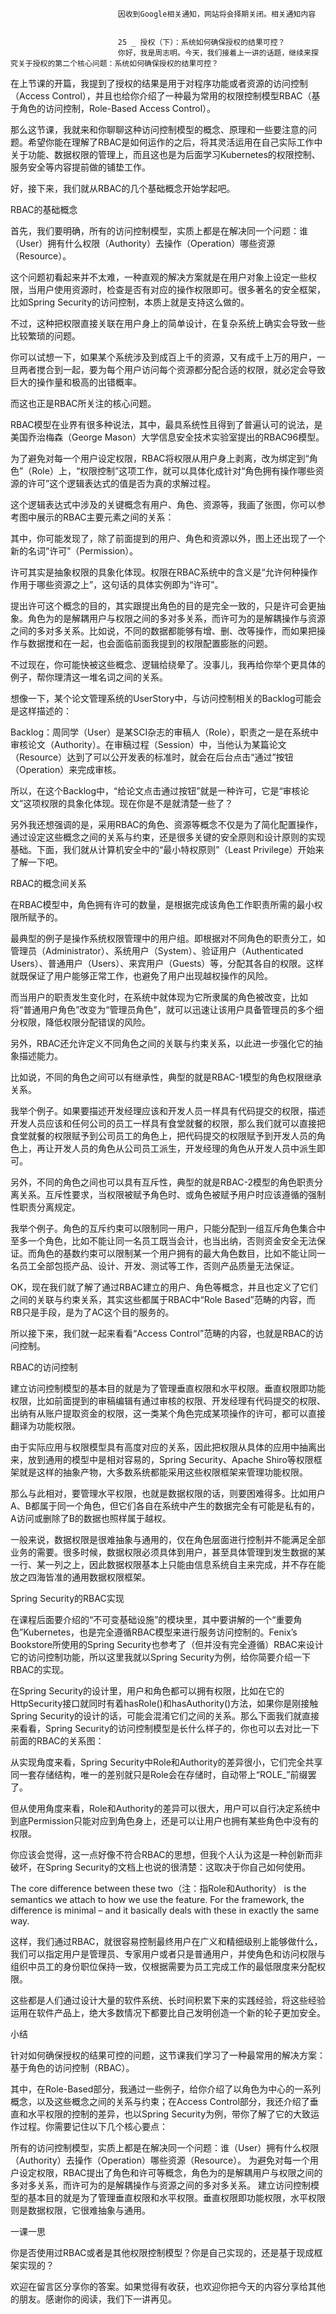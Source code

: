 
                            
                            因收到Google相关通知，网站将会择期关闭。相关通知内容
                            
                            
                            25 _ 授权（下）：系统如何确保授权的结果可控？
                            你好，我是周志明。今天，我们接着上一讲的话题，继续来探究关于授权的第二个核心问题：系统如何确保授权的结果可控？

在上节课的开篇，我提到了授权的结果是用于对程序功能或者资源的访问控制（Access Control），并且也给你介绍了一种最为常用的权限控制模型RBAC（基于角色的访问控制，Role-Based Access Control）。

那么这节课，我就来和你聊聊这种访问控制模型的概念、原理和一些要注意的问题。希望你能在理解了RBAC是如何运作的之后，将其灵活运用在自己实际工作中关于功能、数据权限的管理上，而且这也是为后面学习Kubernetes的权限控制、服务安全等内容提前做的铺垫工作。

好，接下来，我们就从RBAC的几个基础概念开始学起吧。

RBAC的基础概念

首先，我们要明确，所有的访问控制模型，实质上都是在解决同一个问题：谁（User）拥有什么权限（Authority）去操作（Operation）哪些资源（Resource）。

这个问题初看起来并不太难，一种直观的解决方案就是在用户对象上设定一些权限，当用户使用资源时，检查是否有对应的操作权限即可。很多著名的安全框架，比如Spring Security的访问控制，本质上就是支持这么做的。

不过，这种把权限直接关联在用户身上的简单设计，在复杂系统上确实会导致一些比较繁琐的问题。

你可以试想一下，如果某个系统涉及到成百上千的资源，又有成千上万的用户，一旦两者搅合到一起，要为每个用户访问每个资源都分配合适的权限，就必定会导致巨大的操作量和极高的出错概率。

而这也正是RBAC所关注的核心问题。

RBAC模型在业界有很多种说法，其中，最具系统性且得到了普遍认可的说法，是美国乔治梅森（George Mason）大学信息安全技术实验室提出的RBAC96模型。

为了避免对每一个用户设定权限，RBAC将权限从用户身上剥离，改为绑定到“角色”（Role）上，“权限控制”这项工作，就可以具体化成针对“角色拥有操作哪些资源的许可”这个逻辑表达式的值是否为真的求解过程。

这个逻辑表达式中涉及的关键概念有用户、角色、资源等，我画了张图，你可以参考图中展示的RBAC主要元素之间的关系：



其中，你可能发现了，除了前面提到的用户、角色和资源以外，图上还出现了一个新的名词“许可”（Permission）。

许可其实是抽象权限的具象化体现。权限在RBAC系统中的含义是“允许何种操作作用于哪些资源之上”，这句话的具体实例即为“许可”。

提出许可这个概念的目的，其实跟提出角色的目的是完全一致的，只是许可会更抽象。角色为的是解耦用户与权限之间的多对多关系，而许可为的是解耦操作与资源之间的多对多关系。比如说，不同的数据都能够有增、删、改等操作，而如果把操作与数据搅和在一起，也会面临前面我提到的权限配置膨胀的问题。

不过现在，你可能快被这些概念、逻辑给绕晕了。没事儿，我再给你举个更具体的例子，帮你理清这一堆名词之间的关系。

想像一下，某个论文管理系统的UserStory中，与访问控制相关的Backlog可能会是这样描述的：


Backlog：周同学（User）是某SCI杂志的审稿人（Role），职责之一是在系统中审核论文（Authority）。在审稿过程（Session）中，当他认为某篇论文（Resource）达到了可以公开发表的标准时，就会在后台点击“通过”按钮（Operation）来完成审核。


所以，在这个Backlog中，“给论文点击通过按钮”就是一种许可，它是“审核论文”这项权限的具象化体现。现在你是不是就清楚一些了？

另外我还想强调的是，采用RBAC的角色、资源等概念不仅是为了简化配置操作，通过设定这些概念之间的关系与约束，还是很多关键的安全原则和设计原则的实现基础。下面，我们就从计算机安全中的“最小特权原则”（Least Privilege）开始来了解一下吧。

RBAC的概念间关系

在RBAC模型中，角色拥有许可的数量，是根据完成该角色工作职责所需的最小权限所赋予的。

最典型的例子是操作系统权限管理中的用户组。即根据对不同角色的职责分工，如管理员（Administrator）、系统用户（System）、验证用户（Authenticated Users）、普通用户（Users）、来宾用户（Guests）等，分配其各自的权限。这样就既保证了用户能够正常工作，也避免了用户出现越权操作的风险。

而当用户的职责发生变化时，在系统中就体现为它所隶属的角色被改变，比如将“普通用户角色”改变为“管理员角色”，就可以迅速让该用户具备管理员的多个细分权限，降低权限分配错误的风险。

另外，RBAC还允许定义不同角色之间的关联与约束关系，以此进一步强化它的抽象描述能力。

比如说，不同的角色之间可以有继承性，典型的就是RBAC-1模型的角色权限继承关系。

我举个例子。如果要描述开发经理应该和开发人员一样具有代码提交的权限，描述开发人员应该和任何公司的员工一样具有食堂就餐的权限，那么我们就可以直接把食堂就餐的权限赋予到公司员工的角色上，把代码提交的权限赋予到开发人员的角色上，再让开发人员的角色从公司员工派生，开发经理的角色从开发人员中派生即可。

另外，不同的角色之间也可以具有互斥性，典型的就是RBAC-2模型的角色职责分离关系。互斥性要求，当权限被赋予角色时、或角色被赋予用户时应该遵循的强制性职责分离规定。

我举个例子。角色的互斥约束可以限制同一用户，只能分配到一组互斥角色集合中至多一个角色，比如不能让同一名员工既当会计，也当出纳，否则资金安全无法保证。而角色的基数约束可以限制某一个用户拥有的最大角色数目，比如不能让同一名员工全部包揽产品、设计、开发、测试等工作，否则产品质量无法保证。

OK，现在我们就了解了通过RBAC建立的用户、角色等概念，并且也定义了它们之间的关联与约束关系，其实这些都属于RBAC中“Role Based”范畴的内容，而RB只是手段，是为了AC这个目的服务的。

所以接下来，我们就一起来看看“Access Control”范畴的内容，也就是RBAC的访问控制。

RBAC的访问控制

建立访问控制模型的基本目的就是为了管理垂直权限和水平权限。垂直权限即功能权限，比如前面提到的审稿编辑有通过审核的权限、开发经理有代码提交的权限、出纳有从账户提取资金的权限，这一类某个角色完成某项操作的许可，都可以直接翻译为功能权限。

由于实际应用与权限模型具有高度对应的关系，因此把权限从具体的应用中抽离出来，放到通用的模型中是相对容易的，Spring Security、Apache Shiro等权限框架就是这样的抽象产物，大多数系统都能采用这些权限框架来管理功能权限。

那么与此相对，要管理水平权限，也就是数据权限的话，则要困难得多。比如用户A、B都属于同一个角色，但它们各自在系统中产生的数据完全有可能是私有的，A访问或删除了B的数据也照样属于越权。

一般来说，数据权限是很难抽象与通用的，仅在角色层面进行控制并不能满足全部业务的需要。很多时候，数据权限必须具体到用户，甚至具体管理到发生数据的某一行、某一列之上，因此数据权限基本上只能由信息系统自主来完成，并不存在能放之四海皆准的通用数据权限框架。

Spring Security的RBAC实现

在课程后面要介绍的“不可变基础设施”的模块里，其中要讲解的一个“重要角色”Kubernetes，也是完全遵循RBAC模型来进行服务访问控制的。Fenix’s Bookstore所使用的Spring Security也参考了（但并没有完全遵循）RBAC来设计它的访问控制功能，所以这里我就以Spring Security为例，给你简要介绍一下RBAC的实现。

在Spring Security的设计里，用户和角色都可以拥有权限，比如在它的HttpSecurity接口就同时有着hasRole()和hasAuthority()方法，如果你是刚接触Spring Security的设计的话，可能会混淆它们之间的关系。那么下面我们就直接来看看，Spring Security的访问控制模型是长什么样子的，你也可以去对比一下前面的RBAC的关系图：



从实现角度来看，Spring Security中Role和Authority的差异很小，它们完全共享同一套存储结构，唯一的差别就只是Role会在存储时，自动带上“ROLE_”前缀罢了。

但从使用角度来看，Role和Authority的差异可以很大，用户可以自行决定系统中到底Permission只能对应到角色身上，还是可以让用户也拥有某些角色中没有的权限。

你应该会觉得，这一点好像不符合RBAC的思想，但我个人认为这是一种创新而非破坏，在Spring Security的文档上也说的很清楚：这取决于你自己如何使用。


The core difference between these two（注：指Role和Authority） is the semantics we attach to how we use the feature. For the framework, the difference is minimal – and it basically deals with these in exactly the same way.


这样，我们通过RBAC，就很容易控制最终用户在广义和精细级别上能够做什么，我们可以指定用户是管理员、专家用户或者只是普通用户，并使角色和访问权限与组织中员工的身份职位保持一致，仅根据需要为员工完成工作的最低限度来分配权限。

这些都是人们通过设计大量的软件系统、长时间积累下来的实践经验，将这些经验运用在软件产品上，绝大多数情况下都要比自己发明创造一个新的轮子更加安全。

小结

针对如何确保授权的结果可控的问题，这节课我们学习了一种最常用的解决方案：基于角色的访问控制（RBAC）。

其中，在Role-Based部分，我通过一些例子，给你介绍了以角色为中心的一系列概念，以及这些概念之间的关系与约束；在Access Control部分，我还介绍了垂直和水平权限的控制的差异，也以Spring Security为例，带你了解了它的大致运作过程。你需要记住以下几个核心要点：


所有的访问控制模型，实质上都是在解决同一个问题：谁（User）拥有什么权限（Authority）去操作（Operation）哪些资源（Resource）。
为避免对每一个用户设定权限，RBAC提出了角色和许可等概念，角色为的是解耦用户与权限之间的多对多关系，而许可为的是解耦操作与资源之间的多对多关系。
建立访问控制模型的基本目的就是为了管理垂直权限和水平权限。垂直权限即功能权限，水平权限则是数据权限，它很难抽象与通用。


一课一思

你是否使用过RBAC或者是其他权限控制模型？你是自己实现的，还是基于现成框架实现的？

欢迎在留言区分享你的答案。如果觉得有收获，也欢迎你把今天的内容分享给其他的朋友。感谢你的阅读，我们下一讲再见。

                        
                        
                            